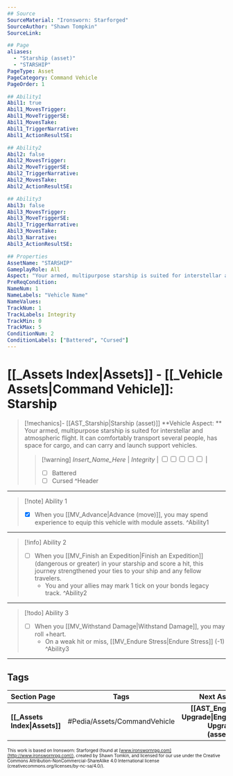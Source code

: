 ```yaml
---
## Source
SourceMaterial: "Ironsworn: Starforged"
SourceAuthor: "Shawn Tompkin"
SourceLink: 

## Page
aliases:
  - "Starship (asset)"
  - "STARSHIP"
PageType: Asset
PageCategory: Command Vehicle
PageOrder: 1

## Ability1
Abil1: true
Abil1_MovesTrigger:
Abil1_MoveTriggerSE:
Abil1_MovesTake:
Abil1_TriggerNarrative:
Abil1_ActionResultSE:

## Ability2
Abil2: false
Abil2_MovesTrigger:
Abil2_MoveTriggerSE:
Abil2_TriggerNarrative:
Abil2_MovesTake:
Abil2_ActionResultSE:

## Ability3
Abil3: false
Abil3_MovesTrigger:
Abil3_MoveTriggerSE:
Abil3_TriggerNarrative:
Abil3_MovesTake:
Abil3_Narrative:
Abil3_ActionResultSE:

## Properties
AssetName: "STARSHIP"
GameplayRole: All
Aspect: "Your armed, multipurpose starship is suited for interstellar and atmospheric flight. It can comfortably transport several people, has space for cargo, and can carry and launch support vehicles."
PreReqCondition: 
NameNum: 1
NameLabels: "Vehicle Name"
NameValues:
TrackNum: 1
TrackLabels: Integrity
TrackMin: 0
TrackMax: 5
ConditionNum: 2
ConditionLabels: ["Battered", "Cursed"]
---
```

# [[_Assets Index|Assets]] - [[_Vehicle Assets|Command Vehicle]]: Starship
> [!mechanics]- [[AST_Starship|Starship (asset)]]
> **Vehicle Aspect: ** Your armed, multipurpose starship is suited for interstellar and atmospheric flight. It can comfortably transport several people, has space for cargo, and can carry and launch support vehicles. 
> > [!warning] _Insert_Name_Here_ | *Integrity* | <input type="checkbox" /><input type="checkbox" /><input type="checkbox" /><input type="checkbox" /><input type="checkbox" /> |
> > - [ ] Battered
> > - [ ] Cursed
^Header
___
> [!note] Ability 1
> - [x] When you [[MV_Advance|Advance (move)]], you may spend experience to equip this vehicle with module assets.
^Ability1
___
> [!info] Ability 2
> - [ ] When you [[MV_Finish an Expedition|Finish an Expedition]] (dangerous or greater) in your starship and score a hit, this journey strengthened your ties to your ship and any fellow travelers. 
> 	- You and your allies may mark 1 tick on your bonds legacy track. 
^Ability2
___
> [!todo] Ability 3
> - [ ] When you [[MV_Withstand Damage|Withstand Damage]], you may roll +heart. 
> 	- On a weak hit or miss, [[MV_Endure Stress|Endure Stress]] (-1)
^Ability3
___

## Tags
| Section Page| Tags | Next Asset |
|:--- |:---:| ---:|
| **[[_Assets Index\|Assets]]** | #Pedia/Assets/CommandVehicle | **[[AST_Engine Upgrade\|Engine Upgrade (asset)]]** |

<font size=-2>This work is based on Ironsworn: Starforged (found at [www.ironswornrpg.com](http://www.ironswornrpg.com)), created by Shawn Tomkin, and licensed for our use under the Creative Commons Attribution-NonCommercial-ShareAlike 4.0 International license  (creativecommons.org/licenses/by-nc-sa/4.0/).</font>